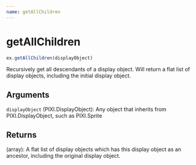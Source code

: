 ```yaml
---
name: getAllChildren
---
```


# getAllChildren

```js
ex.getAllChildren(displayObject)
```

Recursively get all descendants of a display object. Will return a flat list of display objects, including the initial display object.

## Arguments

`displayObject` (PIXI.DisplayObject): Any object that inherits from PIXI.DisplayObject, such as PIXI.Sprite

## Returns

(array): A flat list of display objects which has this display object as an ancestor, including the original display object.
